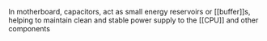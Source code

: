 In motherboard, capacitors, act as small energy reservoirs or [[buffer]]s, helping to maintain clean and stable power supply to the [[CPU]] and other components